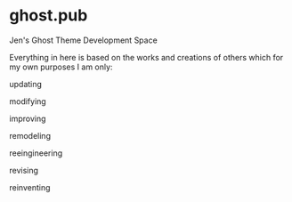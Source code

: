 # ghost.pub
Jen's Ghost Theme Development Space

Everything in here is based on the works and creations of others which for my own purposes I am only:

updating

modifying

improving

remodeling

reeingineering

revising

reinventing
